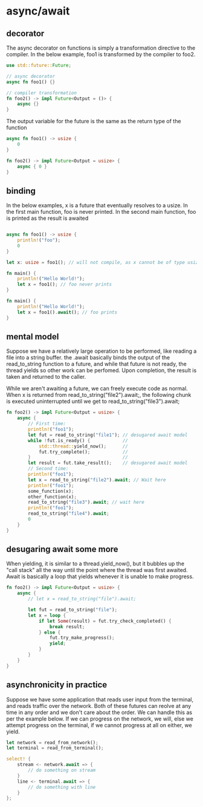 # async/await

## decorator

The async decorator on functions is simply a transformation directive to the compiler.
In the below example, foo1 is transformed by the compiler to foo2.

```rust
use std::future::Future;

// async decorator
async fn foo1() {}

// compiler transformation
fn foo2() -> impl Future<Output = ()> {
    async {}
}
```

The output variable for the future is the same as the return type of the function

```rust
async fn foo1() -> usize {
    0
}

fn foo2() -> impl Future<Output = usize> {
    async { 0 }
}
```

## binding

In the below examples, x is a future that eventually resolves to a usize. In the first main function,
foo is never printed. In the second main function, foo is printed as the result is awaited

```rust

async fn foo1() -> usize {
    println!("foo");
    0
}

let x: usize = foo1(); // will not compile, as x cannot be of type usize (it is a future)

fn main() {
    println!("Hello World!");
    let x = foo1(); // foo never prints
}

fn main() {
    println!("Hello World!");
    let x = foo1().await(); // foo prints
}
```

## mental model

Suppose we have a relatively large operation to be performed, like reading a file into a string buffer. the .await
basically binds the output of the read_to_string function to a future, and while that future is not ready, the thread
yields so other work can be perfomed. Upon completion, the result is taken and returned to the caller.

While we aren't awaiting a future, we can freely execute code as normal. When x is returned from
read_to_string("file2").await;, the following chunk is executed uninterrupted until we get to
read_to_string("file3").await;

```rust
fn foo2() -> impl Future<Output = usize> {
    async {
        // First time:
        println!("foo1");
        let fut = read_to_string("file1"); // desugared await model
        while !fut.is_ready() {            //
            std::thread::yield_now();      //
            fut.try_complete();            //
        }                                  //
        let result = fut.take_result();    // desugared await model
        // Second time:
        println!("foo1");
        let x = read_to_string("file2").await; // Wait here
        println!("foo1");
        some_function(x);
        other_function(x);
        read_to_string("file3").await; // wait here
        println!("foo1");
        read_to_string("file4").await;
        0
    }
}
```

## desugaring await some more

When yielding, it is similar to a thread.yield_now(), but it bubbles up the "call stack" all the way until the point where the
thread was first awaited. Await is basically a loop that yields whenever it is unable to make progress.

```rust
fn foo2() -> impl Future<Output = usize> {
    async {
        // let x = read_to_string("file").await;

        let fut = read_to_string("file");
        let x = loop {
            if let Some(result) = fut.try_check_completed() {
                break result;
            } else {
                fut.try_make_progress();
                yield;
            }
        }
    }
}
```

## asynchronicity in practice

Suppose we have some application that reads user input from the terminal, and reads traffic over the network. Both of
these futures can reolve at any time in any order and we don't care about the order. We can handle this as per the
example below. If we can progress on the network, we will, else we attempt progress on the terminal, if we cannot
progress at all on either, we yield.

```rust
let network = read_from_network();
let terminal = read_from_terminal();

select! {
    stream <- network.await => {
        // do something on stream
    }
    line <- terminal.await => {
        // do something with line
    }
};
